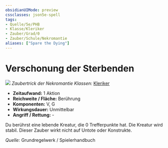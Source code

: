 ```yaml
---
obsidianUIMode: preview
cssclasses: json5e-spell
tags:
- Quelle/5e/PHB
- Klasse/Kleriker
- Zauber/Grad/0
- Zauber/Schule/Nekromantie
aliases: ["Spare the Dying"]
---
```

# Verschonung der Sterbenden
![](../../../99%20-%20Setup/Files/Bildersammlung/Symbolik/Nekromantiezauber.webp#token)
*Zaubertrick der Nekromantie*
*Klassen:* [Kleriker](../Charakteroptionen/Klassen/Kleriker.md)

- **Zeitaufwand:** 1 Aktion
- **Reichweite / Fläche:** Berührung
- **Komponenten:** V, G
- **Wirkungsdauer:** Unmittelbar
- **Angriff / Rettung:** -

Du berührst eine lebende Kreatur, die 0 Trefferpunkte hat. Die Kreatur wird stabil. Dieser Zauber wirkt nicht auf Untote oder Konstrukte.

 *Quelle:* Grundregelwerk / Spielerhandbuch